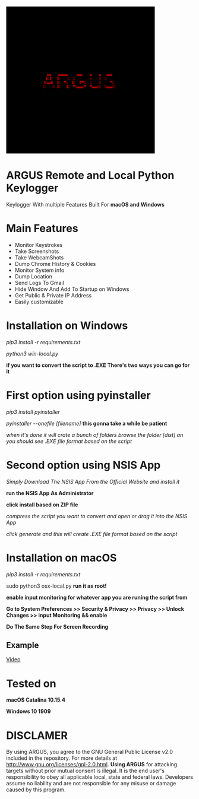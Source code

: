 
![](images/image.png)



# ARGUS Remote and Local Python Keylogger
 

Keylogger With multiple Features Built For  **macOS and Windows**



# Main Features

* Monitor Keystrokes
* Take Screenshots
* Take WebcamShots
* Dump Chrome History & Cookies
* Monitor System info
* Dump Location
* Send Logs To Gmail
* Hide Window And Add To Startup on Windows
* Get Public & Private IP Address
* Easily customizable


# Installation on Windows


*pip3 install -r requirements.txt*

*python3 win-local.py*


**if you want to convert the script to .EXE There's two ways you can go for it**

# First option using pyinstaller 

*pip3 install pyinstaller*

*pyinstaller --onefile [filename]* **this gonna take a while be patient**

*when it's done it will crate a bunch of folders browse the folder [dist] an you should see .EXE file format based on the script*


# Second option using NSIS App


*Simply Download The NSIS App From the Official Website and install it*


**run the NSIS App As Administrator**


**click install based on ZIP file**


*compress the script you want to convert and open or drag it into the NSIS App*

*click generate and this will create .EXE file format based on the script*


# Installation on macOS


*pip3 install -r requirements.txt*

sudo python3 osx-local.py **run it as root!**


**enable input monitoring for whatever app you are runing the script from**


**Go to System Preferences >> Security & Privacy >> Privacy >> Unlock Changes >> input Monitoring && enable**


**Do The Same Step For Screen Recording**



## Example

[Video](https://streamable.com/mz6r2q)


# Tested on

**macOS Catalina 10.15.4**


**Windows 10 1909**



# DISCLAMER 

By using ARGUS, you agree to the GNU General Public License v2.0 included in the repository. For more details at http://www.gnu.org/licenses/gpl-2.0.html. **Using ARGUS**  for attacking targets without prior mutual consent is illegal. It is the end user's responsibility to obey all applicable local, state and federal laws. Developers assume no liability and are not responsible for any misuse or damage caused by this program.



